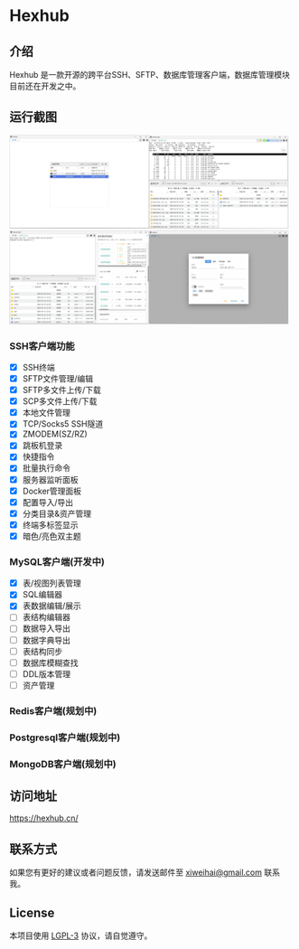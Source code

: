 # Hexhub

## 介绍

Hexhub 是一款开源的跨平台SSH、SFTP、数据库管理客户端，数据库管理模块目前还在开发之中。

## 运行截图
<img decoding="async" src="./snapshots/img1.png" width="49%"><img decoding="async" src="./snapshots/img2.png" width="49%">
<img decoding="async" src="./snapshots/img3.png" width="49%"><img decoding="async" src="./snapshots/img4.png" width="49%">

### SSH客户端功能
- [X] SSH终端
- [X] SFTP文件管理/编辑
- [X] SFTP多文件上传/下载
- [X] SCP多文件上传/下载
- [X] 本地文件管理
- [X] TCP/Socks5 SSH隧道
- [X] ZMODEM(SZ/RZ)
- [X] 跳板机登录
- [X] 快捷指令
- [X] 批量执行命令
- [X] 服务器监听面板
- [X] Docker管理面板
- [X] 配置导入/导出
- [X] 分类目录&资产管理
- [X] 终端多标签显示
- [X] 暗色/亮色双主题

### MySQL客户端(开发中)
- [X] 表/视图列表管理
- [X] SQL编辑器
- [X] 表数据编辑/展示
- [ ] 表结构编辑器
- [ ] 数据导入导出
- [ ] 数据字典导出
- [ ] 表结构同步
- [ ] 数据库模糊查找
- [ ] DDL版本管理
- [ ] 资产管理

### Redis客户端(规划中)

### Postgresql客户端(规划中)

### MongoDB客户端(规划中)

## 访问地址

https://hexhub.cn/

## 联系方式

如果您有更好的建议或者问题反馈，请发送邮件至 xiweihai@gmail.com 联系我。

## License

本项目使用 [LGPL-3](./LICENSE) 协议，请自觉遵守。
